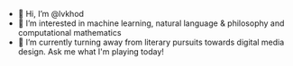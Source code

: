 - 👋 Hi, I’m @lvkhod
- 👀 I’m interested in machine learning, natural language & philosophy and computational mathematics
- 🌱 I’m currently turning away from literary pursuits towards digital media design. Ask me what I'm playing today!

<!---
lvkhod/lvkhod is a ✨ special ✨ repository because its `README.md` (this file) appears on your GitHub profile.
You can click the Preview link to take a look at your changes.
--->
